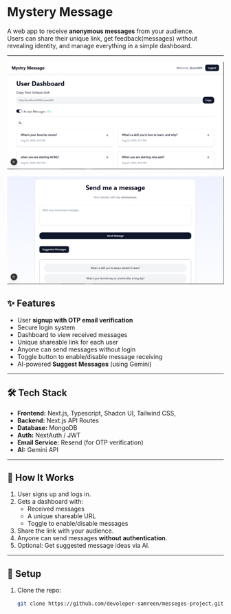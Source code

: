 # Mystery Message

A web app to receive **anonymous messages** from your audience.  
Users can share their unique link, get feedback(messages) without revealing identity, and manage everything in a simple dashboard.

---

![Reciever side](public/mess1.PNG)

![Reciever side](public/mess2.PNG)

## ✨ Features

- User **signup with OTP email verification**
- Secure login system
- Dashboard to view received messages
- Unique shareable link for each user
- Anyone can send messages without login
- Toggle button to enable/disable message receiving
- AI-powered **Suggest Messages** (using Gemini)

---

## 🛠 Tech Stack

- **Frontend:** Next.js, Typescript, Shadcn UI, Tailwind CSS,
- **Backend:** Next.js API Routes
- **Database:** MongoDB
- **Auth:** NextAuth / JWT
- **Email Service:** Resend (for OTP verification)
- **AI:** Gemini API

---

## 🔗 How It Works

1. User signs up and logs in.
2. Gets a dashboard with:
   - Received messages
   - A unique shareable URL
   - Toggle to enable/disable messages
3. Share the link with your audience.
4. Anyone can send messages **without authentication**.
5. Optional: Get suggested message ideas via AI.

---

## 🚀 Setup

1. Clone the repo:
   ```bash
   git clone https://github.com/devoleper-samreen/messeges-project.git
   ```
